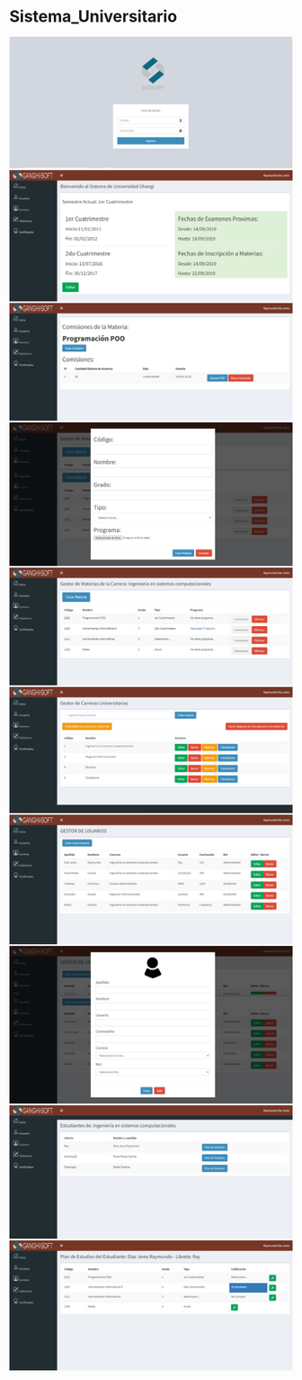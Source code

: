 # Sistema_Universitario

<img src="Vistas/img/ulogin.png">

<img src="Vistas/img/uni1.png">

<img src="Vistas/img/uni2.png">

<img src="Vistas/img/uni3.png">

<img src="Vistas/img/uni4.png">

<img src="Vistas/img/uni5.png">

<img src="Vistas/img/uni7.png">

<img src="Vistas/img/uni8.png">

<img src="Vistas/img/uni9.png">

<img src="Vistas/img/uni10.png">



